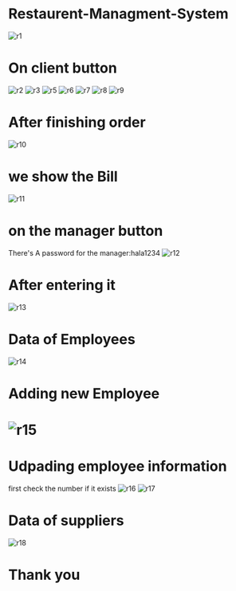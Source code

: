 # Restaurent-Managment-System
![r1](https://user-images.githubusercontent.com/121310040/235448572-8e476bcf-60a3-4f69-9ddb-f1df1493a1a6.png)
# On client button
![r2](https://user-images.githubusercontent.com/121310040/235448595-c312bc2e-3a7a-4f07-8128-2a32452caeda.png)
![r3](https://user-images.githubusercontent.com/121310040/235448605-5299a4ef-b640-4974-b3b0-55f12611f0f3.png)
![r5](https://user-images.githubusercontent.com/121310040/235448619-5a140895-dfc9-4c10-8fff-587d01593d40.png)
![r6](https://user-images.githubusercontent.com/121310040/235448623-2301827d-a092-40e9-b36c-050f2cf9a43e.png)
![r7](https://user-images.githubusercontent.com/121310040/235448637-d6fc3615-3d33-420b-b5ec-61c5a5c6c040.png)
![r8](https://user-images.githubusercontent.com/121310040/235448645-08023893-f774-468c-9074-849c0f87370b.png)
![r9](https://user-images.githubusercontent.com/121310040/235448726-9036e970-2a0b-43dc-bad6-c0c19739011b.png)
# After finishing order
![r10](https://user-images.githubusercontent.com/121310040/235448732-cc936e1e-fbb1-4f6c-bc6e-3c85ac447a22.png)
# we show the Bill
![r11](https://user-images.githubusercontent.com/121310040/235448828-fc12ee4d-b58f-458a-bf62-d1528906413e.png)
# on the manager button
There's A password for the manager:hala1234
![r12](https://user-images.githubusercontent.com/121310040/235449036-c22d014e-beff-4d8e-b935-511a44afa1a4.png) 
# After entering it
![r13](https://user-images.githubusercontent.com/121310040/235449310-aa3fb2ef-2ff3-4c0b-974b-9944aafe2555.png)
# Data of Employees
![r14](https://user-images.githubusercontent.com/121310040/235449401-46b4384a-b231-46be-a3b1-029bd4ceb783.png)
# Adding new Employee
# ![r15](https://user-images.githubusercontent.com/121310040/235449522-2924ba79-90d3-4521-835c-ac1ce3cb054a.png)
# Udpading employee information
first check the number if it exists
![r16](https://user-images.githubusercontent.com/121310040/235449612-88c2d991-717a-4018-83ca-8973334d9e3c.png)
![r17](https://user-images.githubusercontent.com/121310040/235449949-4c8a472c-76ce-4897-80ff-412c902a1ba7.png)
# Data of suppliers
![r18](https://user-images.githubusercontent.com/121310040/235449810-90a6f820-b71c-4ad5-b425-d26450cf399d.png)
# Thank you
